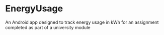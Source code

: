 # EnergyUsage
An Android app designed to track energy usage in kWh for an assignment completed as part of a university module
